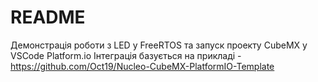 # README

Демонстрація роботи з LED у FreeRTOS та запуск проекту CubeMX у VSCode Platform.io
Інтеграція базується на прикладі - https://github.com/Oct19/Nucleo-CubeMX-PlatformIO-Template
